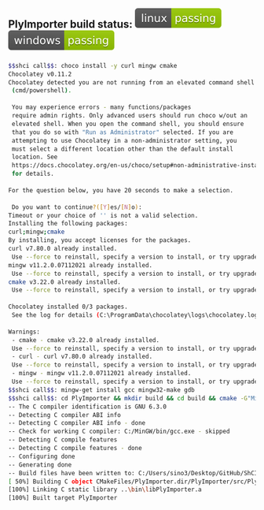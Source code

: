 ## PlyImporter build status: ![linux_badge](linux-status.svg) ![windows_badge](windows-status.svg)
```bash
$$shci call$$: choco install -y curl mingw cmake
Chocolatey v0.11.2
Chocolatey detected you are not running from an elevated command shell
 (cmd/powershell).

 You may experience errors - many functions/packages
 require admin rights. Only advanced users should run choco w/out an
 elevated shell. When you open the command shell, you should ensure
 that you do so with "Run as Administrator" selected. If you are
 attempting to use Chocolatey in a non-administrator setting, you
 must select a different location other than the default install
 location. See
 https://docs.chocolatey.org/en-us/choco/setup#non-administrative-install
 for details.

For the question below, you have 20 seconds to make a selection.

 Do you want to continue?([Y]es/[N]o): 
Timeout or your choice of '' is not a valid selection.
Installing the following packages:
curl;mingw;cmake
By installing, you accept licenses for the packages.
curl v7.80.0 already installed.
 Use --force to reinstall, specify a version to install, or try upgrade.
mingw v11.2.0.07112021 already installed.
 Use --force to reinstall, specify a version to install, or try upgrade.
cmake v3.22.0 already installed.
 Use --force to reinstall, specify a version to install, or try upgrade.

Chocolatey installed 0/3 packages. 
 See the log for details (C:\ProgramData\chocolatey\logs\chocolatey.log).

Warnings:
 - cmake - cmake v3.22.0 already installed.
 Use --force to reinstall, specify a version to install, or try upgrade.
 - curl - curl v7.80.0 already installed.
 Use --force to reinstall, specify a version to install, or try upgrade.
 - mingw - mingw v11.2.0.07112021 already installed.
 Use --force to reinstall, specify a version to install, or try upgrade.
$$shci call$$: mingw-get install gcc mingw32-make gdb
$$shci call$$: cd PlyImporter && mkdir build && cd build && cmake -G"MinGW Makefiles" .. && cmake --build .
-- The C compiler identification is GNU 6.3.0
-- Detecting C compiler ABI info
-- Detecting C compiler ABI info - done
-- Check for working C compiler: C:/MinGW/bin/gcc.exe - skipped
-- Detecting C compile features
-- Detecting C compile features - done
-- Configuring done
-- Generating done
-- Build files have been written to: C:/Users/sino3/Desktop/GitHub/ShCI-implementation/build/PlyImporter/build
[ 50%] Building C object CMakeFiles/PlyImporter.dir/PlyImporter/src/PlyImporter.c.obj
[100%] Linking C static library ..\bin\libPlyImporter.a
[100%] Built target PlyImporter
